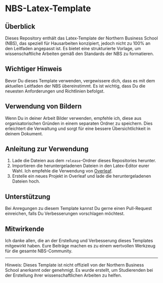# NBS-Latex-Template

## Überblick
Dieses Repository enthält das Latex-Template der Northern Business School (NBS), das speziell für Hausarbeiten konzipiert, jedoch nicht zu 100% an den Leitfaden angepasst ist. Es bietet eine strukturierte Vorlage, um wissenschaftliche Arbeiten gemäß den Standards der NBS zu formatieren.

## Wichtiger Hinweis
Bevor Du dieses Template verwenden, vergewissere dich, dass es mit dem aktuellen Leitfaden der NBS übereinstimmt. Es ist wichtig, dass Du die neuesten Anforderungen und Richtlinien befolgst.

## Verwendung von Bildern
Wenn Du in deiner Arbeit Bilder verwenden, empfehle ich, diese aus organisatorischen Gründen in einem separaten Ordner zu speichern. Dies erleichtert die Verwaltung und sorgt für eine bessere Übersichtlichkeit in deinem Dokument.

## Anleitung zur Verwendung
1. Lade die Dateien aus dem `release`-Ordner dieses Repositories herunter.
2. Importieren die heruntergeladenen Dateien in den Latex-Editor eurer Wahl. Ich empfehle die Verwendung von [Overleaf](https://www.overleaf.com/).
3. Erstelle ein neues Projekt in Overleaf und lade die heruntergeladenen Dateien hoch.

## Unterstützung
Bei Anregungen zu diesem Template kannst Du gerne einen Pull-Request einreichen, falls Du Verbesserungen vorschlagen möchtest.

## Mitwirkende
Ich danke allen, die an der Erstellung und Verbesserung dieses Templates mitgewirkt haben. Eure Beiträge machen es zu einem wertvollen Werkzeug für die gesamte NBS-Community.

---
Hinweis: Dieses Template ist nicht offiziell von der Northern Business School anerkannt oder genehmigt. Es wurde erstellt, um Studierenden bei der Erstellung ihrer wissenschaftlichen Arbeiten zu helfen.
